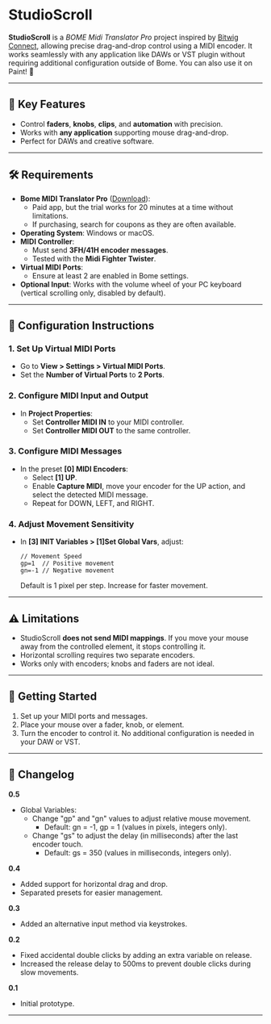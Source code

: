 # StudioScroll

**StudioScroll** is a _BOME Midi Translator Pro_ project inspired by [Bitwig Connect](https://www.bitwig.com/connect/), allowing precise drag-and-drop control using a MIDI encoder. It works seamlessly with any application like DAWs or VST plugin without requiring additional configuration outside of Bome. You can also use it on Paint! 🎨

---

## 🌟 Key Features
- Control **faders**, **knobs**, **clips**, and **automation** with precision.
- Works with **any application** supporting mouse drag-and-drop.
- Perfect for DAWs and creative software.

---

## 🛠️ Requirements
- **Bome MIDI Translator Pro** ([Download](https://www.bome.com/products/miditranslator)):
  - Paid app, but the trial works for 20 minutes at a time without limitations.
  - If purchasing, search for coupons as they are often available.
- **Operating System**: Windows or macOS.
- **MIDI Controller**:
  - Must send **3FH/41H encoder messages**.
  - Tested with the **Midi Fighter Twister**.
- **Virtual MIDI Ports**:
  - Ensure at least 2 are enabled in Bome settings.
- **Optional Input**: Works with the volume wheel of your PC keyboard (vertical scrolling only, disabled by default).

---

## 🔧 Configuration Instructions

### 1. Set Up Virtual MIDI Ports
- Go to **View > Settings > Virtual MIDI Ports**.
- Set the **Number of Virtual Ports** to **2 Ports**.

### 2. Configure MIDI Input and Output
- In **Project Properties**:
  - Set **Controller MIDI IN** to your MIDI controller.
  - Set **Controller MIDI OUT** to the same controller.

### 3. Configure MIDI Messages
- In the preset **[0] MIDI Encoders**:
  - Select **[1] UP**.
  - Enable **Capture MIDI**, move your encoder for the UP action, and select the detected MIDI message.
  - Repeat for DOWN, LEFT, and RIGHT.

### 4. Adjust Movement Sensitivity
- In **[3] INIT Variables > [1]Set Global Vars**, adjust:
  ```plaintext
  // Movement Speed
  gp=1  // Positive movement
  gn=-1 // Negative movement
  ```
  Default is 1 pixel per step. Increase for faster movement.

---

## ⚠️ Limitations
- StudioScroll **does not send MIDI mappings**. If you move your mouse away from the controlled element, it stops controlling it.
- Horizontal scrolling requires two separate encoders.
- Works only with encoders; knobs and faders are not ideal.

---

## 🚀 Getting Started
1. Set up your MIDI ports and messages.
2. Place your mouse over a fader, knob, or element.
3. Turn the encoder to control it. No additional configuration is needed in your DAW or VST.

---

## 📝 Changelog

**0.5**
- Global Variables:
  - Change "gp" and "gn" values to adjust relative mouse movement.
    - Default: gn = -1, gp = 1 (values in pixels, integers only).
  - Change "gs" to adjust the delay (in milliseconds) after the last encoder touch.
    - Default: gs = 350 (values in milliseconds, integers only).

**0.4**
- Added support for horizontal drag and drop.
- Separated presets for easier management.

**0.3**
- Added an alternative input method via keystrokes.

**0.2**
- Fixed accidental double clicks by adding an extra variable on release.
- Increased the release delay to 500ms to prevent double clicks during slow movements.

**0.1**
- Initial prototype.

---